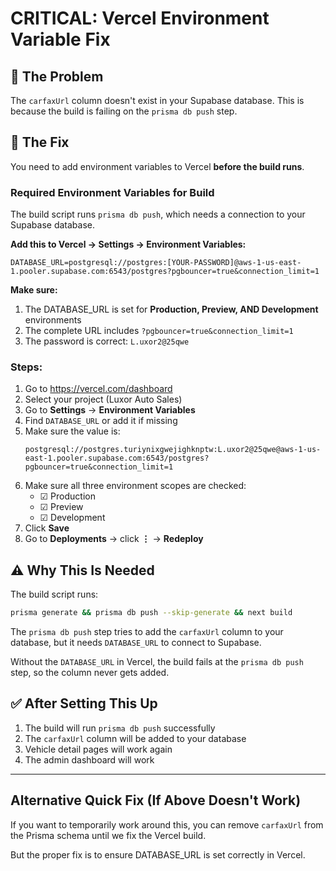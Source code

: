 # CRITICAL: Vercel Environment Variable Fix

## 🚨 The Problem

The `carfaxUrl` column doesn't exist in your Supabase database. This is because the build is failing on the `prisma db push` step.

## 🔧 The Fix

You need to add environment variables to Vercel **before the build runs**.

### Required Environment Variables for Build

The build script runs `prisma db push`, which needs a connection to your Supabase database.

**Add this to Vercel → Settings → Environment Variables:**

```
DATABASE_URL=postgresql://postgres:[YOUR-PASSWORD]@aws-1-us-east-1.pooler.supabase.com:6543/postgres?pgbouncer=true&connection_limit=1
```

**Make sure:**
1. The DATABASE_URL is set for **Production, Preview, AND Development** environments
2. The complete URL includes `?pgbouncer=true&connection_limit=1`
3. The password is correct: `L.uxor2@25qwe`

### Steps:

1. Go to https://vercel.com/dashboard
2. Select your project (Luxor Auto Sales)
3. Go to **Settings** → **Environment Variables**
4. Find `DATABASE_URL` or add it if missing
5. Make sure the value is:
   ```
   postgresql://postgres.turiynixgwejighknptw:L.uxor2@25qwe@aws-1-us-east-1.pooler.supabase.com:6543/postgres?pgbouncer=true&connection_limit=1
   ```
6. Make sure all three environment scopes are checked:
   - ☑ Production
   - ☑ Preview  
   - ☑ Development
7. Click **Save**
8. Go to **Deployments** → click **⋮** → **Redeploy**

## ⚠️ Why This Is Needed

The build script runs:
```bash
prisma generate && prisma db push --skip-generate && next build
```

The `prisma db push` step tries to add the `carfaxUrl` column to your database, but it needs `DATABASE_URL` to connect to Supabase.

Without the `DATABASE_URL` in Vercel, the build fails at the `prisma db push` step, so the column never gets added.

## ✅ After Setting This Up

1. The build will run `prisma db push` successfully
2. The `carfaxUrl` column will be added to your database
3. Vehicle detail pages will work again
4. The admin dashboard will work

---

## Alternative Quick Fix (If Above Doesn't Work)

If you want to temporarily work around this, you can remove `carfaxUrl` from the Prisma schema until we fix the Vercel build.

But the proper fix is to ensure DATABASE_URL is set correctly in Vercel.

